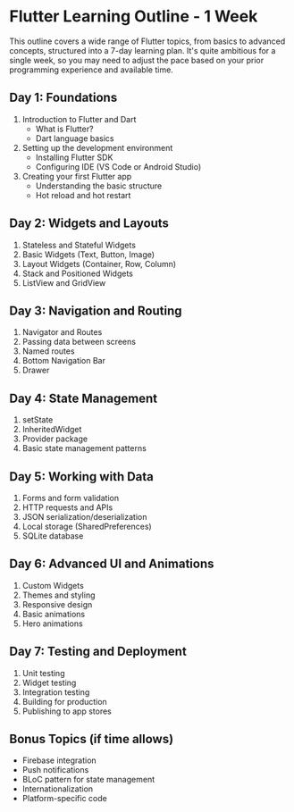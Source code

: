 # Flutter Learning Outline - 1 Week

This outline covers a wide range of Flutter topics, from basics to advanced concepts, structured into a 7-day learning plan. 
It's quite ambitious for a single week, so you may need to adjust the pace based on your prior programming experience and available time.

## Day 1: Foundations
1. Introduction to Flutter and Dart
   - What is Flutter?
   - Dart language basics
2. Setting up the development environment
   - Installing Flutter SDK
   - Configuring IDE (VS Code or Android Studio)
3. Creating your first Flutter app
   - Understanding the basic structure
   - Hot reload and hot restart

## Day 2: Widgets and Layouts
1. Stateless and Stateful Widgets
2. Basic Widgets (Text, Button, Image)
3. Layout Widgets (Container, Row, Column)
4. Stack and Positioned Widgets
5. ListView and GridView

## Day 3: Navigation and Routing
1. Navigator and Routes
2. Passing data between screens
3. Named routes
4. Bottom Navigation Bar
5. Drawer

## Day 4: State Management
1. setState
2. InheritedWidget
3. Provider package
4. Basic state management patterns

## Day 5: Working with Data
1. Forms and form validation
2. HTTP requests and APIs
3. JSON serialization/deserialization
4. Local storage (SharedPreferences)
5. SQLite database

## Day 6: Advanced UI and Animations
1. Custom Widgets
2. Themes and styling
3. Responsive design
4. Basic animations
5. Hero animations

## Day 7: Testing and Deployment
1. Unit testing
2. Widget testing
3. Integration testing
4. Building for production
5. Publishing to app stores

## Bonus Topics (if time allows)
- Firebase integration
- Push notifications
- BLoC pattern for state management
- Internationalization
- Platform-specific code
